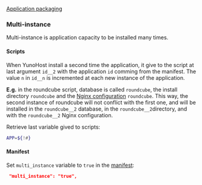 <a class="btn btn-lg btn-default" href="packaging_apps_en">Application packaging</a>

### Multi-instance
Multi-instance is application capacity to be installed many times.

#### Scripts
When YunoHost install a second time the application, it give to the script at last argument `id__2` with the application `id` comming from the manifest. The value `n` in `id__n` is incremented at each new instance of the application.

**E.g.** in the roundcube script, database is called `roundcube`, the install directory `roundcube` and the [Nginx configuration](packaging_apps_nginx_conf_en) `roundcube`. This way, the second instance of roundcube will not conflict with the first one, and will be installed in the `roundcube__2` database, in the `roundcube__2`directory, and with the `roundcube__2` Nginx configuration.

Retrieve last variable gived to scripts:
```bash
APP=${!#}
```

#### Manifest
Set `multi_instance` variable to `true` in the [manifest](packaging_apps_manifest_en):
```json
 "multi_instance": "true",
```
